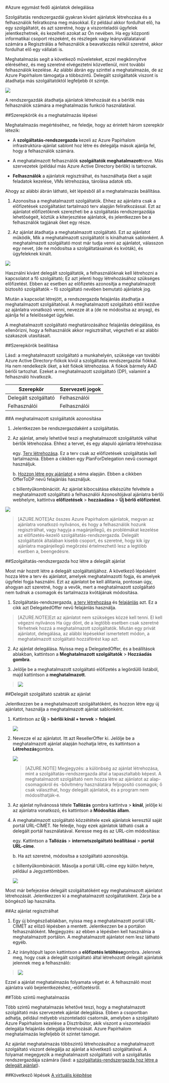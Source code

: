 <properties
    pageTitle="Azure egymást fedő ajánlatok delegálása |} Microsoft Azure"
    description="Megtudhatja, hogy miként ajánlatok létrehozását, és bejelentkezés felhasználók mások helyezi."
    services="azure-stack"
    documentationCenter=""
    authors="AlfredoPizzirani"
    manager="byronr"
    editor=""/>

<tags
    ms.service="azure-stack"
    ms.workload="na"
    ms.tgt_pltfrm="na"
    ms.devlang="na"
    ms.topic="article"
    ms.date="10/07/2016"
    ms.author="alfredop"/>



#<a name="delegating-offers-in-azure-stack"></a>Azure egymást fedő ajánlatok delegálása


Szolgáltatás rendszergazdái gyakran kívánt ajánlatok létrehozása és a felhasználók feliratkozna meg másokkal. Ez például akkor fordulhat elő, ha egy szolgáltatót, és azt szeretné, hogy a viszonteladói ügyfelek jelentkezhetnek, és kezelheti azokat az Ön nevében. Ha egy központi informatikai csoport részeként, és részlegek vagy leányvállalataival számára a Regisztrálás a felhasználók a beavatkozás nélkül szeretné, akkor fordulhat elő egy vállalati is.

Meghatalmazás segít a következő műveleteket, ezzel megkönnyítve eléréséhez, és meg szeretné elvégeztetni közvetlenül, mint további felhasználók kezelése. Az alábbi ábrán egy szinttel a meghatalmazás, de az Azure Papírhalom támogatja a többszintű. Delegált szolgáltatók viszont is átadhatja más szolgáltatóktól legfeljebb öt szintje.

![](media/azure-stack-delegated-provider/image1.png)

A rendszergazdák átadhatja ajánlatok létrehozását és a bérlők más felhasználók számára a meghatalmazás funkció használatával.

##<a name="roles-and-steps-in-delegation"></a>Szerepkörök és a meghatalmazás lépései


Meghatalmazás megértéséhez, ne feledje, hogy az érintett három szerepkör létezik:

-   A **szolgáltatás-rendszergazda** kezeli az Azure Papírhalom infrastruktúra-ajánlat sablont hoz létre és delegálja mások ajánlja fel, hogy a felhasználók számára.

-   A meghatalmazott felhasználók **szolgáltatók meghatalmazott**neve. Más szervezetek (például más Azure Active Directory bérlők) is tartoznak.

-   **Felhasználók** a ajánlatok regisztrálhat, és használhatja őket a saját feladatok kezelése, VMs létrehozása, tárolása adatok stb.

Ahogy az alábbi ábrán látható, két lépésből áll a meghatalmazás beállítása.

1.  Azonosítsa a meghatalmazott szolgáltatók. Ehhez az ajánlatra csak a előfizetések szolgáltatást tartalmazó terv alapján feliratkozással.
    Ezt az ajánlatot előfizetőknek szerezheti be a szolgáltatás rendszergazdája lehetőségeit, köztük a kiterjesztése ajánlatok, és jelentkezzen be a felhasználók tagjának őket egy része.

2.  Az ajánlat átadhatja a meghatalmazott szolgáltató. Ezt az ajánlatot működik, Mik a meghatalmazott szolgáltatót is kínálhatnak sablonként. A meghatalmazott szolgáltató most már tudja venni az ajánlatot, válasszon egy nevet, (de ne módosítsa a szolgáltatásainak és kvóták), és ügyfeleknek kínált.

![](media/azure-stack-delegated-provider/image2.png)

Használni kívánt delegált szolgáltatók, a felhasználóknak kell létrehozni a kapcsolatot a fő szolgáltató; Ez azt jelenti hogy létrehozásához szükséges előfizetést. Ebben az esetben az előfizetés azonosítja a meghatalmazott biztosító szolgáltatók – fő szolgáltató nevében bemutató ajánlatok jog.

Miután a kapcsolat létrejött, a rendszergazda felajánlás átadhatja a meghatalmazott szolgáltatóval. A meghatalmazott szolgáltató ettől kezdve az ajánlatra vonatkozó venni, nevezze át a (de ne módosítsa az anyag), és ajánlja fel a felelősséget ügyfelei.

A meghatalmazott szolgáltató meghatározásához felajánlás delegálása, és ellenőrizni, hogy a felhasználók akkor regisztrálhat, végezheti el az alábbi szakaszok utasításait.

##<a name="set-up-roles"></a>Szerepkörök beállítása


Lásd: a meghatalmazott szolgáltató a munkahelyén, szüksége van további Azure Active Directory-fiókok kívül a szolgáltatás rendszergazdai fiókkal. Ha nem rendelkezik őket, a két fiókok létrehozása. A fiókok bármely AAD bérlői tartozhat. Ezeket a meghatalmazott szolgáltató (DP), valamint a felhasználó hivatkozik.

| **Szerepkör** | **Szervezeti jogok** |
| -------------------- | ----------------------- |
|  Delegált szolgáltató | Felhasználói |
| Felhasználói | Felhasználói |

##<a name="identify-the-delegated-providers"></a>A meghatalmazott szolgáltatók azonosítása


1.  Jelentkezzen be rendszergazdaként a szolgáltatás.

2.  Az ajánlat, amely lehetővé teszi a meghatalmazott szolgáltatók válhat bérlők létrehozása. Ehhez a tervet, és egy alapuló ajánlatra létrehozása:

    egy.  [Terv létrehozása](azure-stack-create-plan.md).
        Ez a terv csak az előfizetések szolgáltatás kell tartalmaznia. Ebben a cikkben egy PlanForDelegation nevű csomagot használjuk.

    b.  [Hozzon létre egy ajánlatot](azure-stack-create-offer.md) 
     a séma alapján. Ebben a cikkben OfferToDP nevű felajánlás használjuk.

    c billentyűkombinációt.  Az ajánlat kibocsátása elkészülte felvétele a meghatalmazott szolgáltató a felhasználói Azonosítójával ajánlatra bérlői webhelyre, kattintva     **előfizetések** &gt; **hozzáadása** &gt; **Új bérlő előfizetést**.

  ![](media/azure-stack-delegated-provider/image3.png)

> [AZURE.NOTE]Az összes Azure Papírhalom ajánlatok, megvan az ajánlatra vonatkozó nyilvános, és hogy a felhasználók hozunk regisztrálhat, vagy hagyja a magánjellegű, és problémákat kezelése az előfizetés-kezelő szolgáltatás-rendszergazda. Delegált szolgáltatók általában kisebb csoport, és szeretné, hogy kik így ajánlatra magánjellegű megőrzési értelmezhető lesz a legtöbb esetben a, beengedésre.

##<a name="service-admin-creates-the-delegated-offer"></a>Szolgáltatás-rendszergazda hoz létre a delegált ajánlat


Most már hozott létre a delegált szolgáltatójához. A következő lépésként hozza létre a terv és ajánlatot, amelyek meghatalmazotti fogja, és amelyek ügyfelei fogja használni. Ezt az ajánlatot be kell állítania, pontosan úgy, ahogyan azt szeretné, hogy a vevők, mert a meghatalmazott szolgáltató nem tudnak a csomagok és tartalmazza kvótájának módosítása.

1.  Szolgáltatás-rendszergazda, [a terv létrehozása](azure-stack-create-plan.md) és [felajánlás](azure-stack-create-offer.md) azt. Ez a cikk azt DelegatedOffer nevű felajánlás használja.
> [AZURE.NOTE]Ezt az ajánlatot nem szükséges közzé kell tenni. El kell végezni nyilvános Ha úgy dönt, de a legtöbb esetben csak szeretné férhetnek hozzá a meghatalmazott szolgáltatók. Miután egy privát ajánlatot, delegálása, az alábbi lépésekkel ismertetett módon, a meghatalmazott szolgáltató hozzáférést kap azt.

2.  Az ajánlat delegálása. Nyissa meg a DelegatedOffer, és a beállítások ablakban, kattintson a **Meghatalmazott szolgáltatók** &gt; **Hozzáadás gombra**.

3.  Jelölje be a meghatalmazott szolgáltató előfizetés a legördülő listából, majd kattintson a **meghatalmazott**.

> ![](media/azure-stack-delegated-provider/image4.png)

##<a name="delegated-provider-customizes-the-offer"></a>Delegált szolgáltató szabták az ajánlat


Jelentkezzen be a meghatalmazott szolgáltatóként, és hozzon létre egy új ajánlatot, használja a meghatalmazott ajánlat sablonként.

1.  Kattintson az **Új** &gt; **bérlői kínál + tervek** &gt; **felajánl**.


    ![](media/azure-stack-delegated-provider/image5.png)


2.  Nevezze el az ajánlatot. Itt azt ResellerOffer ki. Jelölje be a meghatalmazott ajánlat alapján hozhatja létre, és kattintson a **Létrehozás**gombra.
    
    ![](media/azure-stack-delegated-provider/image6.png)


    >[AZURE.NOTE] Megjegyzés: a különbség az ajánlat létrehozása, mint a szolgáltatás-rendszergazda által a tapasztaltabb képest. A meghatalmazott szolgáltató nem hozza létre az ajánlatot az alap-csomagokról és -bővítmény használatára feljogosító csomagok; ő csak választhat, hogy delegált ajánlatok, és a program nem módosíthatják-e.

3. Az ajánlat nyilvánossá tétele **Tallózás** gombra kattintva &gt; **kínál**, jelölje ki az ajánlatra vonatkozó, és kattintson a **Módosítás állam**.

4. A meghatalmazott szolgáltató közzététele ezek ajánlatok keresztül saját portál URL-CÍMÉT. Ne feledje, hogy ezek ajánlatok látható csak a delegált portál használatával. Keresse meg és az URL-cím módosítása:

    egy.  Kattintson a **Tallózás** &gt; **internetszolgáltató beállításai** &gt; **portál URL-címe**.

    b.  Ha azt szeretné, módosítsa a szolgáltató azonosítója.

    c billentyűkombinációt.  Másolja a portál URL-címe egy külön helyre, például a Jegyzettömbben.

    ![](media/azure-stack-delegated-provider/image7.png)
<!-- -->
Most már befejezése delegált szolgáltatóként egy meghatalmazott ajánlatot létrehozását. Jelentkezzen ki a meghatalmazott szolgáltatóként. Zárja be a böngésző lap használta.

##<a name="sign-up-for-the-offer"></a>Az ajánlat regisztrálhat


1.  Egy új böngészőablakban, nyissa meg a meghatalmazott portál URL-CÍMÉT az előző lépésben a mentett. Jelentkezzen be a portálon felhasználóként. Megjegyzés: az ebben a lépésben kell használnia a meghatalmazott portálon. A meghatalmazott ajánlatot nem lesz látható egyéb.

2.  Az irányítópult lapon kattintson a **előfizetés letöltése**gombra. Jelennek meg, hogy csak a delegált szolgáltató által létrehozott delegált ajánlatok jelennek meg a felhasználó:

> ![](media/azure-stack-delegated-provider/image8.png)

Ezzel a ajánlat meghatalmazás folyamata véget ér. A felhasználó most ajánlatra való bejelentkezéshez,-előfizetésről.

##<a name="multiple-tier-delegation"></a>Több szintű meghatalmazás


Több szintű meghatalmazás lehetővé teszi, hogy a meghatalmazott szolgáltató más szervezetek ajánlat delegálása. Ebben a csoportban adhatja, például mélyebb viszonteladói csatornák, amelyben a szolgáltató Azure Papírhalom kezelése a Disztribútor, akik viszont a viszonteladói delegálja felajánlás delegálja létrehozását.
Azure Papírhalom meghatalmazás legfeljebb öt szintet támogat.

Az ajánlat meghatalmazás többszintű létrehozásához a meghatalmazott szolgáltató viszont delegálja az ajánlat a következő szolgáltatóval. A folyamat megegyezik a meghatalmazott szolgáltató volt a szolgáltatás rendszergazdája számára (lásd: a [szolgáltatás-rendszergazda hoz létre a delegált ajánlat](#service-admin-creates-the-delegated-offer)).

##<a name="next-steps"></a>Következő lépések
[A virtuális kiépítése](azure-stack-provision-vm.md)
